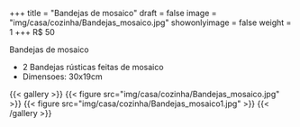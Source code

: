 +++
title = "Bandejas de mosaico"
draft = false
image = "img/casa/cozinha/Bandejas_mosaico.jpg"
showonlyimage = false
weight = 1
+++
<span class="price">R$ 50</span>

<!--more-->

Bandejas de mosaico	

- 2 Bandejas rústicas feitas de mosaico	
- Dimensoes: 30x19cm



{{< gallery >}}
{{< figure src="img/casa/cozinha/Bandejas_mosaico.jpg" >}}
{{< figure src="img/casa/cozinha/Bandejas_mosaico1.jpg" >}}
{{< /gallery >}}
